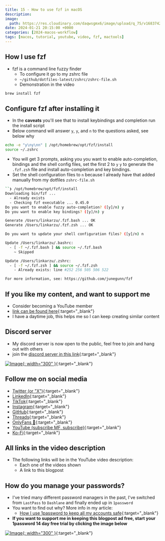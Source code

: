 ```yaml
---
title: 15 - How to use fzf in macOS
description:
image:
  path: https://res.cloudinary.com/daqwsgmx6/image/upload/q_75/v1683742199/blog/brew-multiple-apps.avif
date: 2024-01-21 20:15:00 +0000
categories: [2024-macos-workflow]
tags: [macos, tutorial, youtube, video, fzf, mactools]
---
```


## How I use fzf

- fzf is a command line fuzzy finder
  - To configure it go to my zshrc file
  - `~/github/dotfiles-latest/zshrc/zshrc-file.sh`
  - Demonstration in the video

```bash
brew install fzf
```

## Configure fzf after installing it

- In the **caveats** you'll see that to install keybindings and completion run
  the install script
- Below command will answer `y`, `y`, and `n` to the questions asked, see below
  why

```bash
echo -e "y\ny\nn" | /opt/homebrew/opt/fzf/install
source ~/.zshrc
```

- You will get 3 prompts, asking you you want to enable auto-completion,
  bindings and the shell config files, set the first 2 to `y` `y` to generate
  the `.fzf.zsh` file and install auto-completion and key bindings.
- Set the shell configuration files to `n` because I already have that added
  manually from my dotfiles `zshrc-file.sh`

```bash
``❯ /opt/homebrew/opt/fzf/install
Downloading bin/fzf ...
  - Already exists
  - Checking fzf executable ... 0.45.0
Do you want to enable fuzzy auto-completion? ([y]/n) y
Do you want to enable key bindings? ([y]/n) y

Generate /Users/linkarzu/.fzf.bash ... OK
Generate /Users/linkarzu/.fzf.zsh ... OK

Do you want to update your shell configuration files? ([y]/n) n

Update /Users/linkarzu/.bashrc:
  - [ -f ~/.fzf.bash ] && source ~/.fzf.bash
    ~ Skipped

Update /Users/linkarzu/.zshrc:
  - [ -f ~/.fzf.zsh ] && source ~/.fzf.zsh
    - Already exists: line #252 256 505 506 522

For more information, see: https://github.com/junegunn/fzf
```

## If you like my content, and want to support me

- Consider becoming a YouTube member
- [link can be found here](https://www.youtube.com/channel/UCrSIvbFncPSlK6AdwE2QboA/join){:target="\_blank"}
- I have a daytime job, this helps me so I can keep creating similar content

## Discord server

- My discord server is now open to the public, feel free to join and hang out
  with others
- join the
  [discord server in this link](https://discord.gg/NgqMgwwtMH){:target="\_blank"}

[![Image](./../../assets/img/imgs/250210-discord-free.avif){: width="300" }](https://discord.gg/NgqMgwwtMH){:target="\_blank"}

## Follow me on social media

- [Twitter (or "X")](https://x.com/link_arzu){:target="\_blank"}
- [LinkedIn](https://www.linkedin.com/in/christianarzu){:target="\_blank"}
- [TikTok](https://www.tiktok.com/@linkarzu){:target="\_blank"}
- [Instagram](https://www.instagram.com/link_arzu){:target="\_blank"}
- [GitHub](https://github.com/linkarzu){:target="\_blank"}
- [Threads](https://www.threads.net/@link_arzu){:target="\_blank"}
- [OnlyFans 🍆](https://linkarzu.com/assets/img/imgs/250126-whyugae.avif){:target="\_blank"}
- [YouTube (subscribe MF, subscribe)](https://www.youtube.com/@linkarzu){:target="\_blank"}
- [Ko-Fi](https://ko-fi.com/linkarzu/goal?g=6){:target="\_blank"}

## All links in the video description

- The following links will be in the YouTube video description:
  - Each one of the videos shown
  - A link to this blogpost

## How do you manage your passwords?

- I've tried many different password managers in the past, I've switched from
  `LastPass` to `Dashlane` and finally ended up in `1password`
- You want to find out why? More info in my article:
  - [How I use 1password to keep all my accounts safe](https://linkarzu.com/posts/1password/1password/){:target="\_blank"}
- **If you want to support me in keeping this blogpost ad free, start your
  1password 14 day free trial by clicking the image below**

[![Image](../../assets/img/imgs/250124-1password-banner.avif){: width="300" }](https://www.dpbolvw.net/click-101327218-15734885){:target="\_blank"}
